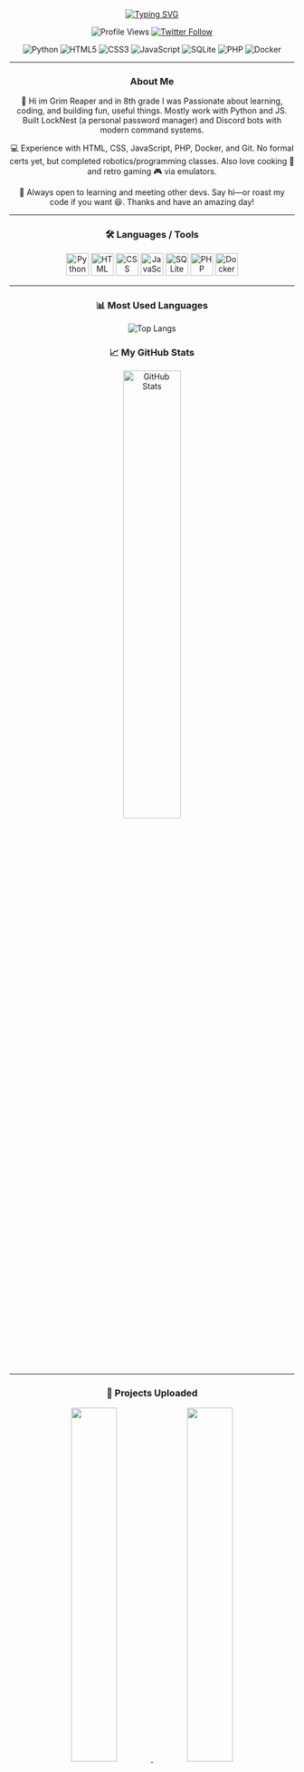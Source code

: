 <div align="center">
  <!-- Typing Animation -->
  <a href="https://git.io/typing-svg">
    <img src="https://readme-typing-svg.demolab.com?font=Fira+Code&pause=1000&random=false&width=435&lines=Hi+there%2C+I'm+GR1MR34P3R-1+%F0%9F%91%8B;I'm+a+Fullstack+Developer%2FHobbyist" alt="Typing SVG" />
  </a>

  <!-- Profile Views & Twitter -->
  <p>
    <img src="https://komarev.com/ghpvc/?username=GR1MR34P3R-1" alt="Profile Views" />
    <a href="https://twitter.com/6R1MR34P3R1_">
      <img src="https://img.shields.io/twitter/follow/6R1MR34P3R1_.svg?style=social" alt="Twitter Follow" />
    </a>
  </p>

  <!-- Badges -->
  <p>
    <img src="https://img.shields.io/badge/-Python-black?style=flat-square&logo=python" alt="Python" />
    <img src="https://img.shields.io/badge/-HTML5-E34F26?style=flat-square&logo=html5&logoColor=white" alt="HTML5" />
    <img src="https://img.shields.io/badge/-CSS3-1572B6?style=flat-square&logo=css3" alt="CSS3" />
    <img src="https://img.shields.io/badge/-JavaScript-black?style=flat-square&logo=javascript" alt="JavaScript" />
    <img src="https://img.shields.io/badge/-SQLite-black?style=flat-square&logo=sqlite" alt="SQLite" />
    <img src="https://img.shields.io/badge/-PHP-black?style=flat-square&logo=php" alt="PHP" />
    <img src="https://img.shields.io/badge/-Docker-black?style=flat-square&logo=docker" alt="Docker" />
  </p>

  <hr />

  <!-- About Me -->
  <h3>About Me</h3>
  <p>
    👋 Hi im Grim Reaper and in 8th grade I was Passionate about learning, coding, and building fun, useful things. Mostly work with Python and JS. Built LockNest (a personal password manager) and Discord bots with modern command systems.
  </p>
  <p>
    💻 Experience with HTML, CSS, JavaScript, PHP, Docker, and Git. No formal certs yet, but completed robotics/programming classes. Also love cooking 🍳 and retro gaming 🎮 via emulators.
  </p>
  <p>
    🌟 Always open to learning and meeting other devs. Say hi—or roast my code if you want 😆. Thanks and have an amazing day!
  </p>

  <hr />

  <!-- Tools -->
  <h3>🛠️ Languages / Tools</h3>
  <p>
    <img src="https://cdn.jsdelivr.net/gh/devicons/devicon/icons/python/python-original.svg" alt="Python" width="40" />
    <img src="https://cdn.jsdelivr.net/gh/devicons/devicon/icons/html5/html5-original.svg" alt="HTML" width="40" />
    <img src="https://cdn.jsdelivr.net/gh/devicons/devicon/icons/css3/css3-original.svg" alt="CSS" width="40" />
    <img src="https://cdn.jsdelivr.net/gh/devicons/devicon/icons/javascript/javascript-original.svg" alt="JavaScript" width="40" />
    <img src="https://cdn.jsdelivr.net/gh/devicons/devicon/icons/sqlite/sqlite-original.svg" alt="SQLite" width="40" />
    <img src="https://cdn.jsdelivr.net/gh/devicons/devicon/icons/php/php-original.svg" alt="PHP" width="40" />
    <img src="https://cdn.jsdelivr.net/gh/devicons/devicon/icons/docker/docker-original.svg" alt="Docker" width="40" />
  </p>

  <hr />

  <!-- GitHub Stats -->
  <h3>📊 Most Used Languages</h3>
  <img src="https://github-readme-stats.vercel.app/api/top-langs/?username=GR1MR34P3R-1&layout=compact" alt="Top Langs" />

  <h3>📈 My GitHub Stats</h3>
  <img src="https://github-readme-stats.vercel.app/api?username=GR1MR34P3R-1&show_icons=true&theme=radical" alt="GitHub Stats" width="45%" />

  <hr />

  <!-- Pinned Projects -->
  <h3>🚀 Projects Uploaded</h3>
  <p>
    <a href="https://github.com/GR1MR34P3R-1/LockNest" target="_blank">
      <img src="https://github-readme-stats.vercel.app/api/pin/?username=GR1MR34P3R-1&repo=LockNest&theme=radical" width="40%" />
    </a>
    <a href="https://github.com/GR1MR34P3R-1/DDB-DiscordDataBot" target="_blank">
      <img src="https://github-readme-stats.vercel.app/api/pin/?username=GR1MR34P3R-1&repo=DDB-DiscordDataBot&theme=radical" width="40%" />
    </a>
  </p>

  <hr />

  <!-- Contact -->
  <h3>📬 Contact Me</h3>
  <p>
    <a href="mailto:6R1MR34P3R1@proton.me">
      <img src="https://www.gstatic.com/images/branding/product/1x/gmail_2020q4_48dp.png" alt="Gmail" width="40" />
    </a>
    <a href="https://twitter.com/6R1MR34P3R1_">
      <img src="https://abs.twimg.com/favicons/twitter.ico" alt="Twitter" width="40" />
    </a>
  </p>
</div>